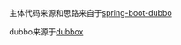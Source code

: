 主体代码来源和思路来自于[spring-boot-dubbo](https://github.com/linux-china/spring-boot-dubbo)

dubbo来源于[dubbox](https://github.com/yjmyzz/dubbox)